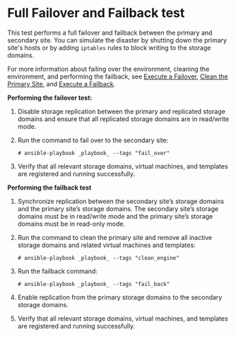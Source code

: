 # Full Failover and Failback test

This test performs a full failover and failback between the primary and secondary site. You can simulate the disaster by shutting down the primary site's hosts or by adding `iptables` rules to block writing to the storage domains.

For more information about failing over the environment, cleaning the environment, and performing the failback, see [Execute a Failover](../execute_failover), [Clean the Primary Site](../clean), and [Execute a Failback](../execute_failback).

**Performing the failover test:**

1. Disable storage replication between the primary and replicated storage domains and ensure that all replicated storage domains are in read/write mode.

2. Run the command to fail over to the secondary site:

   ```
   # ansible-playbook _playbook_ --tags "fail_over"
   ```

3. Verify that all relevant storage domains, virtual machines, and templates are registered and running successfully.

**Performing the failback test**

1. Synchronize replication between the secondary site’s storage domains and the primary site’s storage domains. The secondary site’s storage domains must be in read/write mode and the primary site’s storage domains must be in read-only mode.

2. Run the command to clean the primary site and remove all inactive storage domains and related virtual machines and templates:

   ```
   # ansible-playbook _playbook_ --tags "clean_engine"
   ```

3. Run the failback command:

   ```
   # ansible-playbook _playbook_ --tags "fail_back"
   ```

4. Enable replication from the primary storage domains to the secondary storage domains.

5. Verify that all relevant storage domains, virtual machines, and templates are registered and running successfully.
